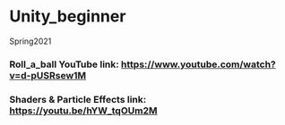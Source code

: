 # Unity_beginner
Spring2021

### Roll_a_ball YouTube link: https://www.youtube.com/watch?v=d-pUSRsew1M

### Shaders & Particle Effects link: https://youtu.be/hYW_tqOUm2M
